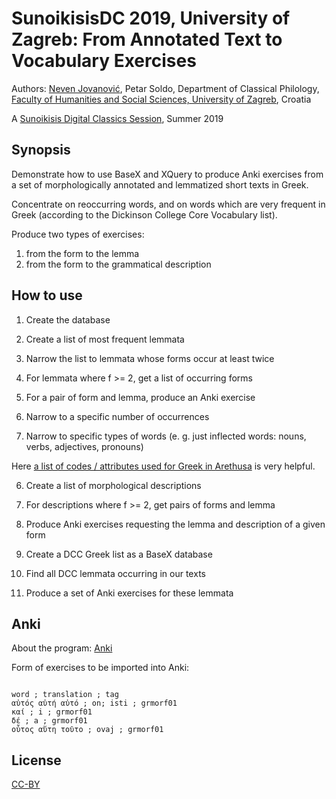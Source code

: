 # SunoikisisDC 2019, University of Zagreb: From Annotated Text to Vocabulary Exercises

Authors: [Neven Jovanović](orcid.org/0000-0002-9119-399X), Petar Soldo, Department of Classical Philology, [Faculty of Humanities and Social Sciences, University of Zagreb](https://www.wikidata.org/wiki/Q3445232), Croatia

A [Sunoikisis Digital Classics Session](https://github.com/SunoikisisDC/SunoikisisDC-2018-2019/wiki/Summer2019-Session11), Summer 2019

## Synopsis

Demonstrate how to use BaseX and XQuery to produce Anki exercises from a set of morphologically annotated and lemmatized short texts in Greek. 

Concentrate on reoccurring words, and on words which are very frequent in Greek (according to the Dickinson College Core Vocabulary list).

Produce two types of exercises: 

1. from the form to the lemma
2. from the form to the grammatical description

## How to use

1. Create the database
2. Create a list of most frequent lemmata
3. Narrow the list to lemmata whose forms occur at least twice


4. For lemmata where f >= 2, get a list of occurring forms
5. For a pair of form and lemma, produce an Anki exercise
6. Narrow to a specific number of occurrences
7. Narrow to specific types of words (e. g. just inflected words: nouns, verbs, adjectives, pronouns)

Here [a list of codes / attributes used for Greek in Arethusa](https://github.com/alpheios-project/arethusa-configs/blob/master/configs/arethusa.morph/gr_attributes.json) is very helpful.

6. Create a list of morphological descriptions
7. For descriptions where f >= 2, get pairs of forms and lemma
8. Produce Anki exercises requesting the lemma and description of a given form

9. Create a DCC Greek list as a BaseX database
10. Find all DCC lemmata occurring in our texts
11. Produce a set of Anki exercises for these lemmata

## Anki

About the program: [Anki](https://apps.ankiweb.net/)

Form of exercises to be imported into Anki:

```csv

word ; translation ; tag
αὐτός αὐτή αὐτό ; on; isti ; grmorf01
καί ; i ; grmorf01
δέ ; a ; grmorf01
οὗτος αὕτη τοῦτο ; ovaj ; grmorf01

```

## License

[CC-BY](LICENSE.md)
